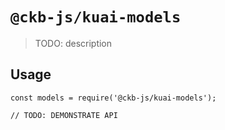 # `@ckb-js/kuai-models`

> TODO: description

## Usage

```
const models = require('@ckb-js/kuai-models');

// TODO: DEMONSTRATE API
```
